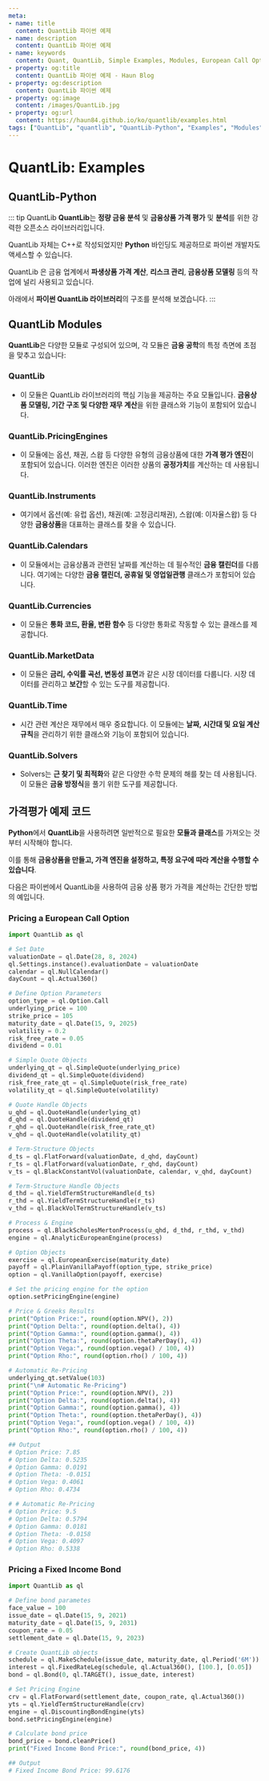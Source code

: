 ```yaml
---
meta:
- name: title
  content: QuantLib 파이썬 예제
- name: description
  content: QuantLib 파이썬 예제
- name: keywords
  content: Quant, QuantLib, Simple Examples, Modules, European Call Option, Pricing a Fixed Income Bond, Pricing an Interest Rate Swap, Pricing a Currency Option, Pricing a Commodity Forward
- property: og:title
  content: QuantLib 파이썬 예제 - Haun Blog
- property: og:description
  content: QuantLib 파이썬 예제
- property: og:image
  content: /images/QuantLib.jpg
- property: og:url
  content: https://haun84.github.io/ko/quantlib/examples.html
tags: ["QuantLib", "quantlib", "QuantLib-Python", "Examples", "Modules", "European Call Option", "Fixed Income Bond", "Interest Rate Swap", "Currency Option", "Commodity Forward", "QuantLib Python Examples", "QuantLib 설치", "QuantLib 파이썬", "QuantLib 파이썬 예제"]
---
```


# QuantLib: Examples

## QuantLib-Python

::: tip QuantLib
**QuantLib**는 **정량 금융 분석** 및 **금융상품 가격 평가** 및 **분석**를 위한 강력한 오픈소스 라이브러리입니다.  
  
QuantLib 자체는 C++로 작성되었지만 **Python** 바인딩도 제공하므로 파이썬 개발자도 액세스할 수 있습니다.  
  
QuantLib 은 금융 업계에서 **파생상품 가격 계산**, **리스크 관리**, **금융상품 모델링** 등의 작업에 널리 사용되고 있습니다.  
  
아래에서 **파이썬 QuantLib 라이브러리**의 구조를 분석해 보겠습니다.
:::


## QuantLib Modules

**QuantLib**은 다양한 모듈로 구성되어 있으며, 각 모듈은 **금융 공학**의 특정 측면에 초점을 맞추고 있습니다:
  
### QuantLib
* 이 모듈은 QuantLib 라이브러리의 핵심 기능을 제공하는 주요 모듈입니다. **금융상품 모델링, 기간 구조 및 다양한 재무 계산**을 위한 클래스와 기능이 포함되어 있습니다.
  
### QuantLib.PricingEngines
* 이 모듈에는 옵션, 채권, 스왑 등 다양한 유형의 금융상품에 대한 **가격 평가 엔진**이 포함되어 있습니다. 이러한 엔진은 이러한 상품의 **공정가치**를 계산하는 데 사용됩니다.
  
### QuantLib.Instruments
* 여기에서 옵션(예: 유럽 옵션), 채권(예: 고정금리채권), 스왑(예: 이자율스왑) 등 다양한 **금융상품**을 대표하는 클래스를 찾을 수 있습니다.
  
### QuantLib.Calendars
* 이 모듈에서는 금융상품과 관련된 날짜를 계산하는 데 필수적인 **금융 캘린더**를 다룹니다. 여기에는 다양한 **금융 캘린더, 공휴일 및 영업일관행** 클래스가 포함되어 있습니다.
  
### QuantLib.Currencies
* 이 모듈은 **통화 코드, 환율, 변환 함수** 등 다양한 통화로 작동할 수 있는 클래스를 제공합니다.
  
### QuantLib.MarketData
* 이 모듈은 **금리, 수익률 곡선, 변동성 표면**과 같은 시장 데이터를 다룹니다. 시장 데이터를 관리하고 **보간**할 수 있는 도구를 제공합니다.
  
### QuantLib.Time
* 시간 관련 계산은 재무에서 매우 중요합니다. 이 모듈에는 **날짜, 시간대 및 요일 계산 규칙**을 관리하기 위한 클래스와 기능이 포함되어 있습니다.
  
### QuantLib.Solvers
* Solvers는 **근 찾기 및 최적화**와 같은 다양한 수학 문제의 해를 찾는 데 사용됩니다. 이 모듈은 **금융 방정식**을 풀기 위한 도구를 제공합니다.
  

## 가격평가 예제 코드

**Python**에서 **QuantLib**을 사용하려면 일반적으로 필요한 **모듈과 클래스**를 가져오는 것부터 시작해야 합니다.  
  
이를 통해 **금융상품을 만들고, 가격 엔진을 설정하고, 특정 요구에 따라 계산을 수행할 수 있습니다**.  
  
다음은 파이썬에서 QuantLib을 사용하여 금융 상품 평가 가격을 계산하는 간단한 방법의 예입니다.  

### Pricing a European Call Option

```python
import QuantLib as ql

# Set Date
valuationDate = ql.Date(28, 8, 2024)
ql.Settings.instance().evaluationDate = valuationDate
calendar = ql.NullCalendar()
dayCount = ql.Actual360()

# Define Option Parameters
option_type = ql.Option.Call
underlying_price = 100
strike_price = 105
maturity_date = ql.Date(15, 9, 2025)
volatility = 0.2
risk_free_rate = 0.05
dividend = 0.01

# Simple Quote Objects
underlying_qt = ql.SimpleQuote(underlying_price)
dividend_qt = ql.SimpleQuote(dividend)
risk_free_rate_qt = ql.SimpleQuote(risk_free_rate)
volatility_qt = ql.SimpleQuote(volatility)

# Quote Handle Objects
u_qhd = ql.QuoteHandle(underlying_qt)
d_qhd = ql.QuoteHandle(dividend_qt)
r_qhd = ql.QuoteHandle(risk_free_rate_qt)
v_qhd = ql.QuoteHandle(volatility_qt)

# Term-Structure Objects
d_ts = ql.FlatForward(valuationDate, d_qhd, dayCount)
r_ts = ql.FlatForward(valuationDate, r_qhd, dayCount)
v_ts = ql.BlackConstantVol(valuationDate, calendar, v_qhd, dayCount)

# Term-Structure Handle Objects
d_thd = ql.YieldTermStructureHandle(d_ts)
r_thd = ql.YieldTermStructureHandle(r_ts)
v_thd = ql.BlackVolTermStructureHandle(v_ts)

# Process & Engine
process = ql.BlackScholesMertonProcess(u_qhd, d_thd, r_thd, v_thd)
engine = ql.AnalyticEuropeanEngine(process)

# Option Objects
exercise = ql.EuropeanExercise(maturity_date)
payoff = ql.PlainVanillaPayoff(option_type, strike_price)
option = ql.VanillaOption(payoff, exercise)

# Set the pricing engine for the option
option.setPricingEngine(engine)

# Price & Greeks Results
print("Option Price:", round(option.NPV(), 2))
print("Option Delta:", round(option.delta(), 4))
print("Option Gamma:", round(option.gamma(), 4))
print("Option Theta:", round(option.thetaPerDay(), 4))
print("Option Vega:", round(option.vega() / 100, 4))
print("Option Rho:", round(option.rho() / 100, 4))

# Automatic Re-Pricing
underlying_qt.setValue(103)
print("\n# Automatic Re-Pricing")
print("Option Price:", round(option.NPV(), 2))
print("Option Delta:", round(option.delta(), 4))
print("Option Gamma:", round(option.gamma(), 4))
print("Option Theta:", round(option.thetaPerDay(), 4))
print("Option Vega:", round(option.vega() / 100, 4))
print("Option Rho:", round(option.rho() / 100, 4))

## Output
# Option Price: 7.85
# Option Delta: 0.5235
# Option Gamma: 0.0191
# Option Theta: -0.0151
# Option Vega: 0.4061
# Option Rho: 0.4734

# # Automatic Re-Pricing
# Option Price: 9.5
# Option Delta: 0.5794
# Option Gamma: 0.0181
# Option Theta: -0.0158
# Option Vega: 0.4097
# Option Rho: 0.5338
```

### Pricing a Fixed Income Bond

```python
import QuantLib as ql

# Define bond parametes
face_value = 100
issue_date = ql.Date(15, 9, 2021)
maturity_date = ql.Date(15, 9, 2031)
coupon_rate = 0.05
settlement_date = ql.Date(15, 9, 2023)

# Create QuantLib objects
schedule = ql.MakeSchedule(issue_date, maturity_date, ql.Period('6M'))
interest = ql.FixedRateLeg(schedule, ql.Actual360(), [100.], [0.05])
bond = ql.Bond(0, ql.TARGET(), issue_date, interest)

# Set Pricing Engine
crv = ql.FlatForward(settlement_date, coupon_rate, ql.Actual360())
yts = ql.YieldTermStructureHandle(crv)
engine = ql.DiscountingBondEngine(yts)
bond.setPricingEngine(engine)

# Calculate bond price
bond_price = bond.cleanPrice()
print("Fixed Income Bond Price:", round(bond_price, 4))

## Output
# Fixed Income Bond Price: 99.6176
```